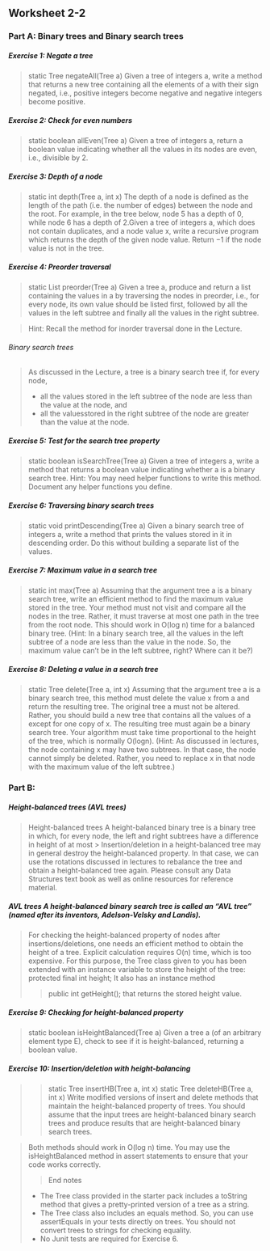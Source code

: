 ## Worksheet 2-2

### Part A: Binary trees and Binary search trees 

##### Exercise 1: Negate a tree 
> static Tree<Integer> negateAll(Tree<Integer> a)
	Given a tree of integers a, write a method that returns a new tree containing all the elements of a with their sign negated, i.e., positive integers become negative and negative integers become positive.

##### Exercise 2: Check for even numbers 
> static boolean allEven(Tree<Integer> a)
	Given a tree of integers a, return a boolean value indicating whether all the values in its nodes are even, i.e., divisible by 2.

##### Exercise 3: Depth of a node
> static int depth(Tree<Integer> a, int x)
	The depth of a node is defined as the length of the path (i.e. the number of edges) between the node and the root. For example, in the tree below, node 5 has a depth of 0, while node 6 has a depth of 2.Given a tree of integers a, which does not contain duplicates, and a node value x, write a recursive program which returns the depth of the given node value. Return −1 if the node value is not in the tree.


##### Exercise 4: Preorder traversal 
> static<E> List<E> preorder(Tree<E> a)
	Given a tree a, produce and return a list containing the values in a by traversing the nodes in preorder, i.e., for every node, its own value should be listed first, followed by all the values in the left subtree and finally all the values in the right subtree.

> Hint: Recall the method for inorder traversal done in the Lecture.

###### Binary search trees
> As discussed in the Lecture, a tree is a binary search tree if, for every node,
>* all the values stored in the left subtree of the node are less than the value at the node, and 
>* all the valuesstored in the right subtree of the node are greater than the value at the node.

##### Exercise 5: Test for the search tree property 
> static boolean isSearchTree(Tree<Integer> a)
	Given a tree of integers a, write a method that returns a boolean value indicating whether a is a binary search tree.
> Hint: You may need helper functions to write this method. Document any helper functions you define.

##### Exercise 6: Traversing binary search trees 
> static void printDescending(Tree<Integer> a)
	Given a binary search tree of integers a, write a method that prints the values stored in it in descending order. Do this without building a separate list of the values.

##### Exercise 7: Maximum value in a search tree 
> static int max(Tree<Integer> a)
	Assuming that the argument tree a is a binary search tree, write an efficient method to find the maximum value stored in the tree. Your method must not visit and compare all the nodes in the tree. Rather, it must traverse at most one path in the tree from the root node. This should work in O(log n) time for a balanced binary tree.
>(Hint: In a binary search tree, all the values in the left subtree of a node are less than the value in the node. So, the maximum value can’t be in the left subtree, right? Where can it be?)

##### Exercise 8: Deleting a value in a search tree 
> static Tree<Integer> delete(Tree<Integer> a, int x)
	Assuming that the argument tree a is a binary search tree, this method must delete the value x from a and return the resulting tree. The original tree a must not be altered. Rather, you should build a new tree that contains all the values of a except for one copy of x. The resulting tree must again be a binary search tree.
	Your algorithm must take time proportional to the height of the tree, which is normally O(logn). 
> (Hint: As discussed in lectures, the node containing x may have two subtrees. In that case, the node cannot simply be deleted. Rather, you need to replace x in that node with the maximum value of the left subtree.)

### Part B: 
##### Height-balanced trees (AVL trees)
> Height-balanced trees A height-balanced binary tree is a binary tree in which, for every node, the left and right subtrees have a difference in height of at most > Insertion/deletion in a height-balanced tree may in general destroy the height-balanced property. 
> In that case, we can use the rotations discussed in lectures to rebalance the tree and obtain a height-balanced tree again. Please consult any Data Structures text book as well as online resources for reference material.

##### AVL trees A height-balanced binary search tree is called an “AVL tree” (named after its inventors, Adelson-Velsky and Landis).

> For checking the height-balanced property of nodes after insertions/deletions, one needs an efficient method to obtain the height of a tree. Explicit calculation requires O(n) time, which is too expensive. For this purpose, the Tree class given to you has been extended with an instance variable to store the height of the tree: protected final int height;
> It also has an instance method
>> public int getHeight();
> that returns the stored height value.

##### Exercise 9: Checking for height-balanced property 
> static boolean isHeightBalanced(Tree<E> a)
	Given a tree a (of an arbitrary element type E), check to see if it is height-balanced, returning a boolean value.

##### Exercise 10: Insertion/deletion with height-balancing 
>>    static Tree<Integer> insertHB(Tree<Integer> a, int x)
>>    static Tree<Integer> deleteHB(Tree<Integer> a, int x)
>Write modified versions of insert and delete methods that maintain the height-balanced property of trees. You should assume that the input trees are height-balanced binary search trees and produce results that are height-balanced binary search trees.

>Both methods should work in O(log n) time.
>You may use the isHeightBalanced method in assert statements to ensure that your code works correctly.
>>End notes
>* The Tree class provided in the starter pack includes a toString method that gives a pretty-printed version of a tree as a string.
>* The Tree class also includes an equals method. So, you can use assertEquals in your tests directly on trees. You should not convert trees to strings for checking equality.
>* No Junit tests are required for Exercise 6.
